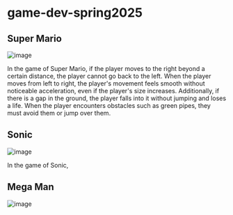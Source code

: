 # game-dev-spring2025


## Super Mario
![image](https://github.com/user-attachments/assets/5649c58b-8bbc-480d-bf7d-07e076f7c212)

In the game of Super Mario, if the player moves to the right beyond a certain distance, the player cannot go back to the left. When the player moves from left to right, the player's movement feels smooth without noticeable acceleration, even if the player's size increases. Additionally, if there is a gap in the ground, the player falls into it without jumping and loses a life. When the player encounters obstacles such as green pipes, they must avoid them or jump over them. 

 



## Sonic
![image](https://github.com/user-attachments/assets/0a5131ee-95ca-4357-9dcd-1b9e0f638da3)

In the game of Sonic,




## Mega Man
![image](https://github.com/user-attachments/assets/a016565b-c449-4d02-80c9-348529fb24df)
